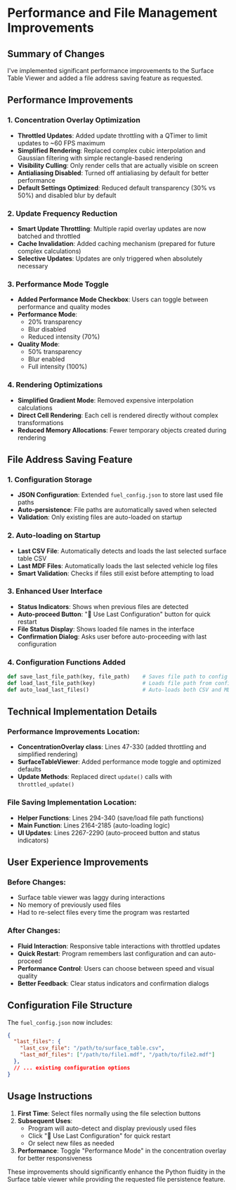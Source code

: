 # Performance and File Management Improvements

## Summary of Changes

I've implemented significant performance improvements to the Surface Table Viewer and added a file address saving feature as requested.

## Performance Improvements

### 1. **Concentration Overlay Optimization**
- **Throttled Updates**: Added update throttling with a QTimer to limit updates to ~60 FPS maximum
- **Simplified Rendering**: Replaced complex cubic interpolation and Gaussian filtering with simple rectangle-based rendering
- **Visibility Culling**: Only render cells that are actually visible on screen
- **Antialiasing Disabled**: Turned off antialiasing by default for better performance
- **Default Settings Optimized**: Reduced default transparency (30% vs 50%) and disabled blur by default

### 2. **Update Frequency Reduction**
- **Smart Update Throttling**: Multiple rapid overlay updates are now batched and throttled
- **Cache Invalidation**: Added caching mechanism (prepared for future complex calculations)
- **Selective Updates**: Updates are only triggered when absolutely necessary

### 3. **Performance Mode Toggle**
- **Added Performance Mode Checkbox**: Users can toggle between performance and quality modes
- **Performance Mode**: 
  - 20% transparency
  - Blur disabled
  - Reduced intensity (70%)
- **Quality Mode**: 
  - 50% transparency
  - Blur enabled
  - Full intensity (100%)

### 4. **Rendering Optimizations**
- **Simplified Gradient Mode**: Removed expensive interpolation calculations
- **Direct Cell Rendering**: Each cell is rendered directly without complex transformations
- **Reduced Memory Allocations**: Fewer temporary objects created during rendering

## File Address Saving Feature

### 1. **Configuration Storage**
- **JSON Configuration**: Extended `fuel_config.json` to store last used file paths
- **Auto-persistence**: File paths are automatically saved when selected
- **Validation**: Only existing files are auto-loaded on startup

### 2. **Auto-loading on Startup**
- **Last CSV File**: Automatically detects and loads the last selected surface table CSV
- **Last MDF Files**: Automatically loads the last selected vehicle log files
- **Smart Validation**: Checks if files still exist before attempting to load

### 3. **Enhanced User Interface**
- **Status Indicators**: Shows when previous files are detected
- **Auto-proceed Button**: "🚀 Use Last Configuration" button for quick restart
- **File Status Display**: Shows loaded file names in the interface
- **Confirmation Dialog**: Asks user before auto-proceeding with last configuration

### 4. **Configuration Functions Added**
```python
def save_last_file_path(key, file_path)    # Saves file path to config
def load_last_file_path(key)               # Loads file path from config
def auto_load_last_files()                 # Auto-loads both CSV and MDF files
```

## Technical Implementation Details

### Performance Improvements Location:
- **ConcentrationOverlay class**: Lines 47-330 (added throttling and simplified rendering)
- **SurfaceTableViewer**: Added performance mode toggle and optimized defaults
- **Update Methods**: Replaced direct `update()` calls with `throttled_update()`

### File Saving Implementation Location:
- **Helper Functions**: Lines 294-340 (save/load file path functions)
- **Main Function**: Lines 2164-2185 (auto-loading logic)
- **UI Updates**: Lines 2267-2290 (auto-proceed button and status indicators)

## User Experience Improvements

### Before Changes:
- Surface table viewer was laggy during interactions
- No memory of previously used files
- Had to re-select files every time the program was restarted

### After Changes:
- **Fluid Interaction**: Responsive table interactions with throttled updates
- **Quick Restart**: Program remembers last configuration and can auto-proceed
- **Performance Control**: Users can choose between speed and visual quality
- **Better Feedback**: Clear status indicators and confirmation dialogs

## Configuration File Structure

The `fuel_config.json` now includes:
```json
{
  "last_files": {
    "last_csv_file": "/path/to/surface_table.csv",
    "last_mdf_files": ["/path/to/file1.mdf", "/path/to/file2.mdf"]
  },
  // ... existing configuration options
}
```

## Usage Instructions

1. **First Time**: Select files normally using the file selection buttons
2. **Subsequent Uses**: 
   - Program will auto-detect and display previously used files
   - Click "🚀 Use Last Configuration" for quick restart
   - Or select new files as needed
3. **Performance**: Toggle "Performance Mode" in the concentration overlay for better responsiveness

These improvements should significantly enhance the Python fluidity in the Surface table viewer while providing the requested file persistence feature.
